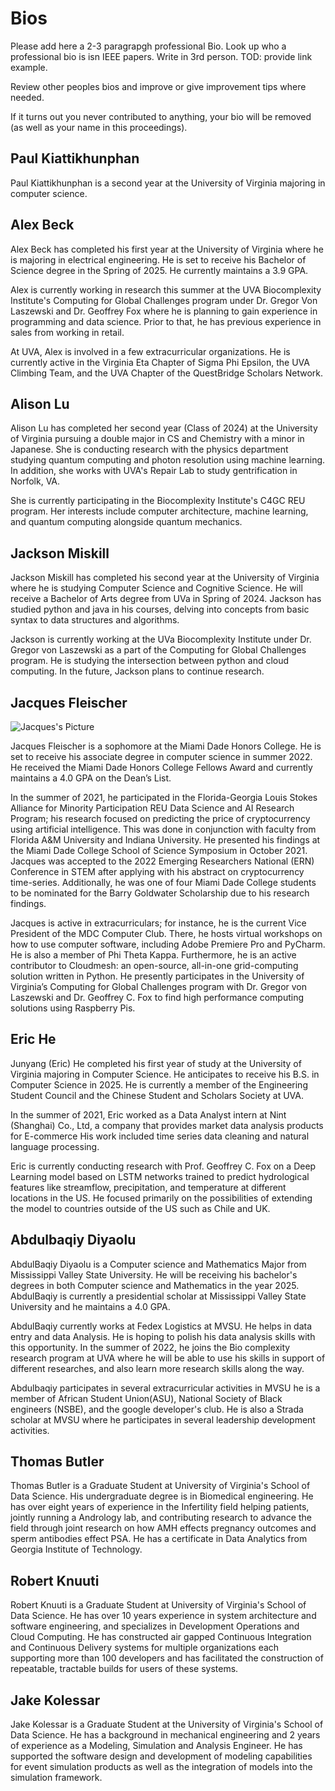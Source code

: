 # Bios

Please add here a 2-3 paragrapgh professional Bio. Look up who a professional 
bio is isn IEEE papers. Write in 3rd person. TOD: provide link example.

Review other peoples bios and improve or give improvement tips where needed.

If it turns out you never contributed to anything, your bio will be removed 
(as well as your name in this proceedings).

## Paul Kiattikhunphan

Paul Kiattikhunphan is a second year at the University of Virginia majoring in computer science. 

## Alex Beck

Alex Beck has completed his first year at the University of Virginia where he is 
majoring in electrical engineering. He is set to receive his Bachelor of Science degree
in the Spring of 2025. He currently maintains a 3.9 GPA. 

Alex is currently working in research this summer at the UVA Biocomplexity Institute's
Computing for Global Challenges program under Dr. Gregor Von Laszewski and Dr. Geoffrey
Fox where he is planning to gain experience in programming and data science. Prior to 
that, he has previous experience in sales from working in retail. 

At UVA, Alex is involved in a few extracurricular organizations. He is currently active
in the Virginia Eta Chapter of Sigma Phi Epsilon, the UVA Climbing Team, and the 
UVA Chapter of the QuestBridge Scholars Network.

## Alison Lu

Alison Lu has completed her second year (Class of 2024) at the University of Virginia pursuing a
double major in CS and Chemistry with a minor in Japanese. She is conducting research with the
physics department studying quantum computing and photon resolution using machine learning. In 
addition, she works with UVA's Repair Lab to study gentrification in Norfolk, VA.

She is currently participating in the Biocomplexity Institute's C4GC REU program. Her interests
include computer architecture, machine learning, and quantum computing alongside quantum mechanics.

## Jackson Miskill

Jackson Miskill has completed his second year at the University
of Virginia where he is studying Computer Science and Cognitive
Science. He will receive a Bachelor of Arts degree from UVa in
Spring of 2024. Jackson has studied python and java in his courses,
delving into concepts from basic syntax to data structures and algorithms. 

Jackson is currently working at the UVa Biocomplexity Institute 
under Dr. Gregor von Laszewski as a part of the Computing for 
Global Challenges program. He is studying the intersection
between python and cloud computing. In the future, Jackson plans
to continue research. 

## Jacques Fleischer

![Jacques's Picture](project/images/bio/jacques.jpg)

Jacques Fleischer is a sophomore at the Miami Dade Honors College. 
He is set to receive his associate degree in computer science in 
summer 2022. He received the Miami Dade Honors College Fellows 
Award and currently maintains a 4.0 GPA on the Dean’s List.

In the summer of 2021, he participated in the Florida-Georgia 
Louis Stokes Alliance for Minority Participation REU Data
Science and AI Research Program; his research focused on 
predicting the price of cryptocurrency using artificial
intelligence. This was done in conjunction with faculty from 
Florida A&M University and Indiana University. He presented
his findings at the Miami Dade College School of Science 
Symposium in October 2021. Jacques was accepted to the 2022
Emerging Researchers National (ERN) Conference in STEM after 
applying with his abstract on cryptocurrency time-series.
Additionally, he was one of four Miami Dade College students 
to be nominated for the Barry Goldwater Scholarship due to
his research findings.

Jacques is active in extracurriculars; for instance, he is the 
current Vice President of the MDC Computer Club. There, he hosts 
virtual workshops on how to use computer software, including 
Adobe Premiere Pro and PyCharm. He is also a member of Phi Theta 
Kappa. Furthermore, he is an active contributor to Cloudmesh: an 
open-source, all-in-one grid-computing solution written in 
Python. He presently participates in the University of Virginia’s 
Computing for Global Challenges program with Dr. 
Gregor von Laszewski and Dr. Geoffrey C. Fox to find high 
performance computing solutions using Raspberry Pis.

## Eric He

Junyang (Eric) He completed his first year of study at the University of 
Virginia majoring in Computer Science. He anticipates to receive his B.S. in 
Computer Science in 2025. He is currently a member of the Engineering Student
Council and the Chinese Student and Scholars Society at UVA.

In the summer of 2021, Eric worked as a Data Analyst intern at Nint (Shanghai)
Co., Ltd, a company that provides market data analysis products for E-commerce
His work included time series data cleaning and natural language processing.

Eric is currently conducting research with Prof. Geoffrey C. Fox on a 
Deep Learning model based on LSTM networks trained to predict hydrological 
features like streamflow, precipitation, and temperature at different locations 
in the US. He focused primarily on the possibilities of extending the model to 
countries outside of the US such as Chile and UK. 


## Abdulbaqiy Diyaolu
 
AbdulBaqiy Diyaolu is a Computer science and Mathematics Major from
Mississippi Valley State University. He will be receiving his bachelor's 
degrees in both Computer science and Mathematics in the year 2025. 
AbdulBaqiy is currently a presidential scholar at 
Mississippi Valley State University and he maintains a 4.0 GPA.


AbdulBaqiy currently works at Fedex Logistics at MVSU. He helps in
data entry and data Analysis. He is hoping to polish his data analysis
skills with this opportunity. In the summer of 2022, he joins the Bio 
complexity research program at UVA where he will be able to use his skills
in support of different researches, and also learn more research skills along
the way.

Abdulbaqiy participates in several extracurricular activities in MVSU he
is a member of African Student Union(ASU), National Society of Black engineers
(NSBE), and the google developer's club. He is also a Strada scholar at MVSU
where he participates in several leadership development activities.

## Thomas Butler
Thomas Butler is a Graduate Student at University of Virginia's School of Data 
Science. His undergraduate degree is in Biomedical engineering. He has over 
eight years of experience in the Infertility field helping patients, jointly 
running a Andrology lab, and contributing research to advance the field through 
joint research on how AMH effects pregnancy outcomes and sperm antibodies effect 
PSA. He has a certificate in Data Analytics from Georgia Institute of Technology.

## Robert Knuuti
Robert Knuuti is a Graduate Student at University of Virginia's School of Data 
Science. He has over 10 years experience in system architecture and software 
engineering, and specializes in Development Operations and Cloud Computing. 
He has constructed air gapped Continuous Integration and Continuous Delivery 
systems for multiple organizations each supporting more than 100 developers 
and has facilitated the construction of repeatable, tractable builds for users 
of these systems.

## Jake Kolessar
Jake Kolessar is a Graduate Student at the University of Virginia's School 
of Data Science. He has a background in mechanical engineering and 2 years 
of experience as a Modeling, Simulation and Analysis Engineer. He has 
supported the software design and development of modeling capabilities for 
event simulation products as well as the integration of models into the 
simulation framework.


